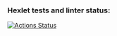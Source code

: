 ### Hexlet tests and linter status:
[![Actions Status](https://github.com/ruslVT/java-project-73/workflows/hexlet-check/badge.svg)](https://github.com/ruslVT/java-project-73/actions)